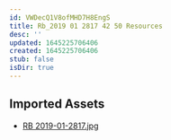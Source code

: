 ```yaml
---
id: VWDecQ1V8ofMHD7H8EngS
title: Rb_2019 01 2817 42 50 Resources
desc: ''
updated: 1645225706406
created: 1645225706406
stub: false
isDir: true
---
```

## Imported Assets
- [RB 2019-01-2817.jpg](/assets/rb-2019-01-2817-qo4TSYytyySj.jpg)
